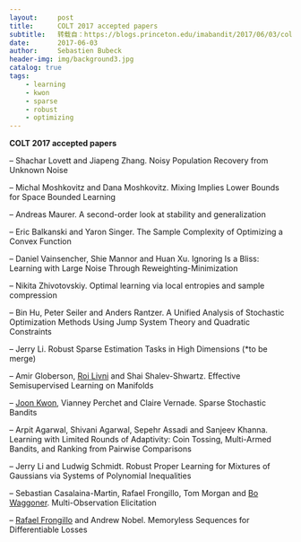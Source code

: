 ```yaml
---
layout:     post
title:      COLT 2017 accepted papers
subtitle:   转载自：https://blogs.princeton.edu/imabandit/2017/06/03/colt-2017-accepted-papers/
date:       2017-06-03
author:     Sebastien Bubeck
header-img: img/background3.jpg
catalog: true
tags:
    - learning
    - kwon
    - sparse
    - robust
    - optimizing
---
```




**COLT 2017 accepted papers**





– Shachar Lovett and Jiapeng Zhang. Noisy Population Recovery from Unknown Noise









– Michal Moshkovitz and Dana Moshkovitz. Mixing Implies Lower Bounds for Space Bounded Learning










– Andreas Maurer. A second-order look at stability and generalization


– Eric Balkanski and Yaron Singer. The Sample Complexity of Optimizing a Convex Function





– Daniel Vainsencher, Shie Mannor and Huan Xu. Ignoring Is a Bliss: Learning with Large Noise Through Reweighting-Minimization






– Nikita Zhivotovskiy. Optimal learning via local entropies and sample compression





































– Bin Hu, Peter Seiler and Anders Rantzer. A Unified Analysis of Stochastic Optimization Methods Using Jump System Theory and Quadratic Constraints










– Jerry Li. Robust Sparse Estimation Tasks in High Dimensions (*to be merge)






– Amir Globerson, [Roi Livni](http://www.cs.princeton.edu/%7Erlivni) and Shai Shalev-Shwartz. Effective Semisupervised Learning on Manifolds











– [Joon Kwon](http://webusers.imj-prg.fr/%7Ejoon.kwon), Vianney Perchet and Claire Vernade. Sparse Stochastic Bandits







– Arpit Agarwal, Shivani Agarwal, Sepehr Assadi and Sanjeev Khanna. Learning with Limited Rounds of Adaptivity: Coin Tossing, Multi-Armed Bandits, and Ranking from Pairwise Comparisons


– Jerry Li and Ludwig Schmidt. Robust Proper Learning for Mixtures of Gaussians via Systems of Polynomial Inequalities














– Sebastian Casalaina-Martin, Rafael Frongillo, Tom Morgan and [Bo Waggoner](http://www.bowaggoner.com/.). Multi-Observation Elicitation







– [Rafael Frongillo](http://www.cs.colorado.edu/%7Eraf) and Andrew Nobel. Memoryless Sequences for Differentiable Losses

















